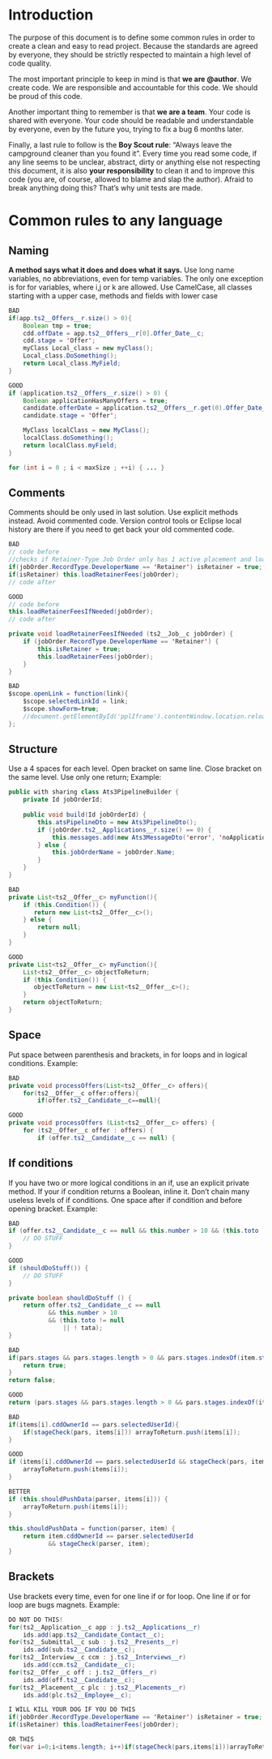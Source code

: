 # Introduction
The purpose of this document is to define some common rules in order to create a clean and easy to read project. Because the standards are agreed by everyone, they should be strictly respected to maintain a high level of code quality.

The most important principle to keep in mind is that **we are @author**. We create code. We are responsible and accountable for this code. We should be proud of this code.

Another important thing to remember is that **we are a team**. Your code is shared with everyone. Your code should be readable and understandable by everyone, even by the future you, trying to fix a bug 6 months later.

Finally, a last rule to follow is the **Boy Scout rule**: “Always leave the campground cleaner than you found it”. Every time you read some code, if any line seems to be unclear, abstract, dirty or anything else not respecting this document, it is also **your responsibility** to clean it and to improve this code (you are, of course, allowed to blame and slap the author). Afraid to break anything doing this? That’s why unit tests are made.

# Common rules to any language

## Naming
**A method says what it does and does what it says.** Use long name variables, no abbreviations, even for temp variables. The only one exception is for for variables, where i,j or k are allowed.
Use CamelCase, all classes starting with a upper case, methods and fields with lower case
```java
BAD
if(app.ts2__Offers__r.size() > 0){
    Boolean tmp = true;
    cdd.offDate = app.ts2__Offers__r[0].Offer_Date__c;
    cdd.stage = 'Offer';
    myClass Local_class = new myClass();
    Local_class.DoSomething(); 
    return Local_class.MyField;
}

GOOD
if (application.ts2__Offers__r.size() > 0) {
    Boolean applicationHasManyOffers = true;
    candidate.offerDate = application.ts2__Offers__r.get(0).Offer_Date__c;
    candidate.stage = 'Offer';

    MyClass localClass = new MyClass();
    localClass.doSomething(); 
    return localClass.myField;
}

for (int i = 0 ; i < maxSize ; ++i) { ... }
```
## Comments
Comments should be only used in last solution. Use explicit methods instead. Avoid commented code. Version control tools or Eclipse local history are there if you need to get back your old commented code.
```java
BAD
// code before
//checks if Retainer-Type Job Order only has 1 active placement and loads job order fees
if(jobOrder.RecordType.DeveloperName == 'Retainer') isRetainer = true;
if(isRetainer) this.loadRetainerFees(jobOrder); 
// code after

GOOD
// code before
this.loadRetainerFeesIfNeeded(jobOrder);
// code after

private void loadRetainerFeesIfNeeded (ts2__Job__c jobOrder) {
    if (jobOrder.RecordType.DeveloperName == 'Retainer') {
        this.isRetainer = true;
        this.loadRetainerFees(jobOrder);
    } 
} 

BAD
$scope.openLink = function(link){
    $scope.selectedLinkId = link;				
    $scope.showForm=true;
    //document.getElementById('pplIframe').contentWindow.location.reload();
};
```
## Structure
Use a 4 spaces for each level. Open bracket on same line. Close bracket on the same level. Use only one return;
Example:
```java
public with sharing class Ats3PipelineBuilder {
    private Id jobOrderId;
    
    public void build(Id jobOrderId) {
        this.atsPipelineDto = new Ats3PipelineDto();
        if (jobOrder.ts2__Applications__r.size() == 0) {
            this.messages.add(new Ats3MessageDto('error', 'noApplication'));
        } else {
            this.jobOrderName = jobOrder.Name;
        }
    }
}

BAD
private List<ts2__Offer__c> myFunction(){
    if (this.Condition()) {
       return new List<ts2__Offer__c>();
    } else {
        return null;
    }
}

GOOD
private List<ts2__Offer__c> myFunction(){
    List<ts2__Offer__c> objectToReturn;
    if (this.Condition()) {
       objectToReturn = new List<ts2__Offer__c>();
    }
    return objectToReturn;
}
```
## Space
Put space between parenthesis and brackets, in for loops and in logical conditions.
Example:
```Java
BAD
private void processOffers(List<ts2__Offer__c> offers){
    for(ts2__Offer__c offer:offers){
        if(offer.ts2__Candidate__c==null){

GOOD
private void processOffers (List<ts2__Offer__c> offers) {
    for (ts2__Offer__c offer : offers) {
        if (offer.ts2__Candidate__c == null) {
```
## If conditions
If you have two or more logical conditions in an if, use an explicit private method. If your if condition returns a Boolean, inline it. Don’t chain many useless levels of if conditions. One space after if condition and before opening bracket.
Example:
```Java
BAD
if (offer.ts2__Candidate__c == null && this.number > 10 && (this.toto != null || !tata)) {
    // DO STUFF
}

GOOD
if (shouldDoStuff()) {
    // DO STUFF
}

private boolean shouldDoStuff () {
    return offer.ts2__Candidate__c == null 
           && this.number > 10 
           && (this.toto != null 
               || ! tata);
}        
```
```Java
BAD
if(pars.stages && pars.stages.length > 0 && pars.stages.indexOf(item.stage) != -1) { 
    return true;
}
return false;

GOOD
return (pars.stages && pars.stages.length > 0 && pars.stages.indexOf(item.stage) != -1);
```
```java
BAD
if(items[i].cddOwnerId == pars.selectedUserId){
    if(stageCheck(pars, items[i])) arrayToReturn.push(items[i]);
}

GOOD
if (items[i].cddOwnerId == pars.selectedUserId && stageCheck(pars, items[i])) {
    arrayToReturn.push(items[i]);
}

BETTER
if (this.shouldPushData(parser, items[i])) {
    arrayToReturn.push(items[i]);
}

this.shouldPushData = function(parser, item) {
    return item.cddOwnerId == parser.selectedUserId 
           && stageCheck(parser, item);
}
```
## Brackets
Use brackets every time, even for one line if or for loop. One line if or for loop are bugs magnets.
Example:
```java
DO NOT DO THIS! 
for(ts2__Application__c app : j.ts2__Applications__r)
    ids.add(app.ts2__Candidate_Contact__c);
for(ts2__Submittal__c sub : j.ts2__Presents__r)
    ids.add(sub.ts2__Candidate__c);
for(ts2__Interview__c ccm : j.ts2__Interviews__r)
    ids.add(ccm.ts2__Candidate__c);
for(ts2__Offer__c off : j.ts2__Offers__r)
    ids.add(off.ts2__Candidate__c);
for(ts2__Placement__c plc : j.ts2__Placements__r)
    ids.add(plc.ts2__Employee__c);

I WILL KILL YOUR DOG IF YOU DO THIS 
if(jobOrder.RecordType.DeveloperName == 'Retainer') isRetainer = true;
if(isRetainer) this.loadRetainerFees(jobOrder);

OR THIS
for(var i=0;i<items.length; i++)if(stageCheck(pars,items[i]))arrayToReturn.push(items[i]);
```
